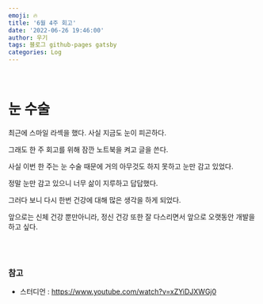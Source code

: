 ```yaml
---
emoji: 🔥
title: '6월 4주 회고'
date: '2022-06-26 19:46:00'
author: 우기
tags: 블로그 github-pages gatsby
categories: Log
---
```


<br>

# 눈 수술
최근에 스마일 라섹을 했다. 사실 지금도 눈이 피곤하다.

그래도 한 주 회고를 위해 잠깐 노트북을 켜고 글을 쓴다.

사실 이번 한 주는 눈 수술 때문에 거의 아무것도 하지 못하고 눈만 감고 있었다.

정말 눈만 감고 있으니 너무 삶이 지루하고 답답했다.

그러다 보니 다시 한번 건강에 대해 많은 생각을 하게 되었다.

앞으로는 신체 건강 뿐만아니라, 정신 건강 또한 잘 다스리면서 앞으로 오랫동안 개발을 하고 싶다.




<br>
<br>

### 참고
- 스터디언 : https://www.youtube.com/watch?v=xZYiDJXWGj0

```toc
```